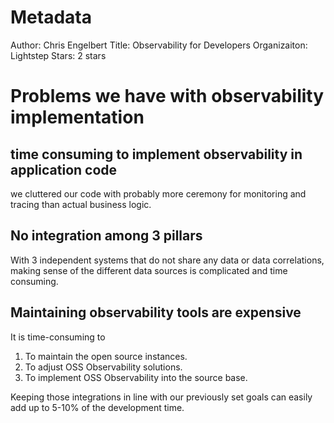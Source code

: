 # Metadata
Author: Chris Engelbert
Title: Observability for Developers
Organizaiton: Lightstep
Stars: 2 stars

# Problems we have with observability implementation
## time consuming to implement observability in application code
we cluttered our code with probably more ceremony for monitoring and tracing than actual business logic.

## No integration among 3 pillars
With 3 independent systems that do not share any data or data correlations, making sense of the different data sources is complicated and time consuming.

## Maintaining observability tools are expensive
It is time-consuming to
1. To maintain the open source instances.
2. To adjust OSS Observability solutions.
3. To implement OSS Observability into the source base.

Keeping those integrations in line with our previously set goals can easily add up to 5-10% of the development time.
